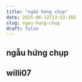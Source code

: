 ```yaml
---
title: "ngẫu hứng chụp"
date: 2025-06-12T13:53:18Z
slug: ngau-hung-chup
draft: false
---
```


## ngẫu hứng chụp

## willi07

